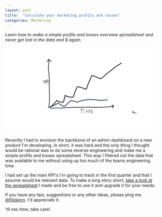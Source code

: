 ```yaml
---
layout: post
title:  "Calculate your marketing profits and losses"
categories: Marketing
---
```

*Learn how to make a simple profits and losses overview spreadsheet and never get lost in the data and $ again.*

![Marketing P und L](https://github.com/FilipKmn/filipkmn.github.io/blob/master/assets/images/simple-p&l/p&l.png?raw=true)


Recently I had to envision the backbone of an admin dashboard on a new product I'm developing. In short, it was hard and the only thing I thought would be rational was to do some reverse engineering and make me a simple profits and losses spreadsheet. This way I filtered out the data that was available to me without using up too much of the teams engineering time.

I had set up the main KPI's I'm going to track in the first quarter and that I assume would be relevant data. To make a long story short, [take a look at the spreadsheet](https://docs.google.com/spreadsheets/d/1kkl4iQsA5U9zw3dfzwd4kR13yOXYEjXZBOwpWfuV4Pg/edit?usp=sharing) I made and be free to use it and upgrade it for your needs.

If you have any tips, suggestions or any other ideas, please ping me [@filipkmn](https://twitter.com/FilipKmn). I'd appreciate it.

'tll nex time, take care!
